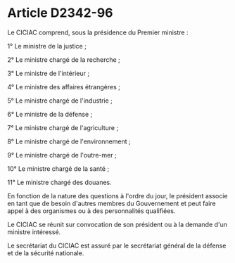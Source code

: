 # Article D2342-96

Le CICIAC comprend, sous la présidence du Premier ministre : 

1° Le ministre de la justice ; 

2° Le ministre chargé de la recherche ; 

3° Le ministre de l'intérieur ; 

4° Le ministre des affaires étrangères ; 

5° Le ministre chargé de l'industrie ; 

6° Le ministre de la défense ; 

7° Le ministre chargé de l'agriculture ; 

8° Le ministre chargé de l'environnement ; 

9° Le ministre chargé de l'outre-mer ; 

10° Le ministre chargé de la santé ; 

11° Le ministre chargé des douanes. 

En fonction de la nature des questions à l'ordre du jour, le président associe en tant que de besoin d'autres membres du
Gouvernement et peut faire appel à des organismes ou à des personnalités qualifiées. 

Le CICIAC se réunit sur convocation de son président ou à la demande d'un ministre intéressé. 

Le secrétariat du CICIAC est assuré par le     secrétariat général de la défense et de la sécurité nationale.

